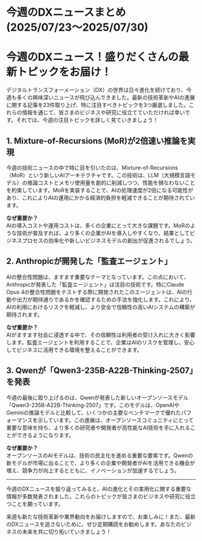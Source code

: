 # 今週のDXニュースまとめ(2025/07/23〜2025/07/30)

# 今週のDXニュース！盛りだくさんの最新トピックをお届け！

デジタルトランスフォーメーション（DX）の世界は日々進化を続けており、今週も多くの興味深いニュースが飛び込んできました。最新の技術革新やAIの進展に関する記事を23件取り上げ、特に注目すべきトピックを3つ厳選しました。これらの情報を通じて、皆さまのビジネスや研究に役立てていただければ幸いです。それでは、今週の注目トピックを詳しく見ていきましょう！

## 1. Mixture-of-Recursions (MoR)が2倍速い推論を実現

今週の技術ニュースの中で特に目を引いたのは、Mixture-of-Recursions（MoR）という新しいAIアーキテクチャです。この技術は、LLM（大規模言語モデル）の推論コストとメモリ使用量を劇的に削減しつつ、性能を損なわないことを約束しています。MoRを実装することで、AIの処理速度が2倍になる可能性があり、これによりAIの運用にかかる経済的負担を軽減できることが期待されています。

**なぜ重要か？**  
AIの導入コストや運用コストは、多くの企業にとって大きな課題です。MoRのような技術が普及すれば、より多くの企業がAIを導入しやすくなり、結果としてビジネスプロセスの効率化や新しいビジネスモデルの創出が促進されるでしょう。

## 2. Anthropicが開発した「監査エージェント」

AIの整合性問題は、ますます重要なテーマとなっています。この点において、Anthropicが発表した「監査エージェント」は注目の技術です。特にClaude Opus 4の整合性問題をテストする際に開発されたこのエージェントは、AIの行動や出力が期待通りであるかを確認するための手法を強化します。これにより、AIの利用におけるリスクを軽減し、より安全で信頼性の高いAIシステムの構築が期待されます。

**なぜ重要か？**  
AIがますます社会に浸透する中で、その信頼性は利用者の受け入れに大きく影響します。監査エージェントを利用することで、企業はAIのリスクを管理し、安心してビジネスに活用できる環境を整えることができます。

## 3. Qwenが「Qwen3-235B-A22B-Thinking-2507」を発表

今週の最後に取り上げるのは、Qwenが発表した新しいオープンソースモデル「Qwen3-235B-A22B-Thinking-2507」です。このモデルは、OpenAIやGeminiの推論モデルと比較して、いくつかの主要なベンチマークで優れたパフォーマンスを示しています。この進展は、オープンソースコミュニティにとって重要な意味を持ち、より多くの研究者や開発者が高性能なAI技術を手に入れることができるようになります。

**なぜ重要か？**  
オープンソースのAIモデルは、技術の民主化を進める重要な要素です。Qwenの新モデルが市場に出ることで、より多くの企業や開発者がAIを活用できる機会が増え、競争力が向上するとともに、イノベーションが加速するでしょう。

---

今週のDXニュースを振り返ってみると、AIの進化とその実用化に関する重要な情報が多数発表されました。これらのトピックが皆さまのビジネスや研究に役立つことを願っています。

来週も新たな技術革新や業界動向をお届けしますので、お楽しみに！また、最新のDXニュースを逃さないために、ぜひ定期購読をお勧めします。あなたのビジネスの未来を共に切り拓いていきましょう！